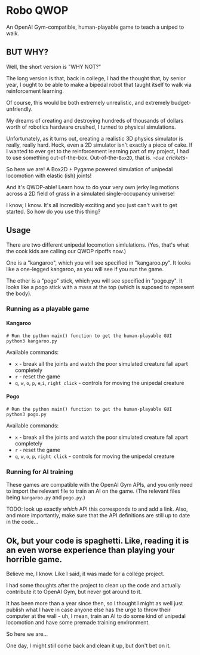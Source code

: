 # Robo QWOP

An OpenAI Gym-compatible, human-playable game to teach a uniped to walk.

## BUT WHY?

Well, the short version is "WHY NOT?"

The long version is that, back in college, I had the thought that, by senior year, I ought to be able to make a bipedal robot that taught itself to walk via reinforcement learning.

Of course, this would be both extremely unrealistic, and extremely budget-unfriendly.

My dreams of creating and destroying hundreds of thousands of dollars worth of robotics hardware crushed, I turned to physical simulations.

Unfortunately, as it turns out, creating a realistic 3D physics simulator is really, really hard. Heck, even a 2D simulator isn't exactly a piece of cake. If I wanted to ever get to the reinforcement learning part of my project, I had to use something out-of-the-box. Out-of-the-`Box2D`, that is. -_cue crickets_-

So here we are! A Box2D + Pygame powered simulation of unipedal locomotion with elastic (ish) joints!

And it's QWOP-able! Learn how to do your very own jerky leg motions across a 2D field of grass in a simulated single-occupancy universe!

I know, I know. It's all incredibly exciting and you just can't wait to get started. So how do you use this thing?

## Usage

There are two different unipedal locomotion simlulations. (Yes, that's what the cook kids are calling our QWOP ripoffs now.)

One is a "kangaroo", which you will see specified in "kangaroo.py". It looks like a one-legged kangaroo, as you will see if you run the game.

The other is a "pogo" stick, which you will see specified in "pogo.py". It looks like a pogo stick with a mass at the top (which is suposed to represent the body).

### Running as a playable game

#### Kangaroo

```
# Run the python main() function to get the human-playable GUI
python3 kangaroo.py
```

Available commands:

- `x` - break all the joints and watch the poor simulated creature fall apart completely
- `r` - reset the game
- `q`, `w`, `o`, `p`, `e`,`i`, `right click` - controls for moving the unipedal creature

#### Pogo

```
# Run the python main() function to get the human-playable GUI
python3 pogo.py
```

Available commands:

- `x` - break all the joints and watch the poor simulated creature fall apart completely
- `r` - reset the game
- `q`, `w`, `o`, `p`, `right click` - controls for moving the unipedal creature


### Running for AI training

These games are compatible with the OpenAI Gym APIs, and you only need to import the relevant file to train an AI on the game. (The relevant files being `kangaroo.py` and `pogo.py`.)

TODO: look up exactly _which_ API this corresponds to and add a link. Also, and more importantly, make sure that the API definitions are still up to date in the code...

## Ok, but your code is spaghetti. Like, reading it is an even worse experience than playing your horrible game.

Believe me, I know. Like I said, it was made for a college project.

I had some thoughts after the project to clean up the code and actually contribute it to OpenAI Gym, but never got around to it.

It has been more than a year since then, so I thought I might as well just publish what I have in case anyone else has the urge to throw their computer at the wall - uh, I mean, train an AI to do some kind of unipedal locomotion and have some premade training environment.

So here we are...

One day, I might still come back and clean it up, but don't bet on it.


